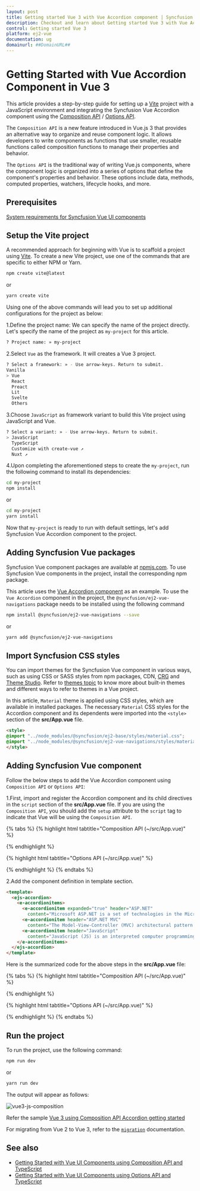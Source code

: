 ```yaml
---
layout: post
title: Getting started Vue 3 with Vue Accordion component | Syncfusion
description: Checkout and learn about Getting started Vue 3 with Vue Accordion component of Syncfusion Essential JS 2 and more details.
control: Getting started Vue 3
platform: ej2-vue
documentation: ug
domainurl: ##DomainURL##
---
```


# Getting Started with Vue Accordion Component in Vue 3

This article provides a step-by-step guide for setting up a [Vite](https://vitejs.dev/) project with a JavaScript environment and integrating the Syncfusion Vue Accordion component using the [Composition API](https://vuejs.org/guide/introduction.html#composition-api) / [Options API](https://vuejs.org/guide/introduction.html#options-api).

The `Composition API` is a new feature introduced in Vue.js 3 that provides an alternative way to organize and reuse component logic. It allows developers to write components as functions that use smaller, reusable functions called composition functions to manage their properties and behavior.

The `Options API` is the traditional way of writing Vue.js components, where the component logic is organized into a series of options that define the component's properties and behavior. These options include data, methods, computed properties, watchers, lifecycle hooks, and more.

## Prerequisites

[System requirements for Syncfusion Vue UI components](https://ej2.syncfusion.com/vue/documentation/system-requirements)

## Setup the Vite project

A recommended approach for beginning with Vue is to scaffold a project using [Vite](https://vitejs.dev/). To create a new Vite project, use one of the commands that are specific to either NPM or Yarn.

```bash
npm create vite@latest
```

or

```bash
yarn create vite
```

Using one of the above commands will lead you to set up additional configurations for the project as below:

1.Define the project name: We can specify the name of the project directly. Let's specify the name of the project as `my-project` for this article.

```bash
? Project name: » my-project
```

2.Select `Vue` as the framework. It will creates a Vue 3 project.

```bash
? Select a framework: » - Use arrow-keys. Return to submit.
Vanilla
> Vue
  React
  Preact
  Lit
  Svelte
  Others
```

3.Choose `JavaScript` as framework variant to build this Vite project using JavaScript and Vue.

```bash
? Select a variant: » - Use arrow-keys. Return to submit.
> JavaScript
  TypeScript
  Customize with create-vue ↗
  Nuxt ↗
```

4.Upon completing the aforementioned steps to create the `my-project`, run the following command to install its dependencies:

```bash
cd my-project
npm install
```

or

```bash
cd my-project
yarn install
```

Now that `my-project` is ready to run with default settings, let's add Syncfusion Vue Accordion component to the project.

## Adding Syncfusion Vue packages

Syncfusion Vue component packages are available at [npmjs.com](https://www.npmjs.com/search?q=ej2-vue). To use Syncfusion Vue components in the project, install the corresponding npm package.

This article uses the [Vue Accordion component](https://www.syncfusion.com/vue-components/vue-accordion) as an example. To use the `Vue Accordion` component in the project, the `@syncfusion/ej2-vue-navigations` package needs to be installed using the following command

```bash
npm install @syncfusion/ej2-vue-navigations --save
```

or

```bash
yarn add @syncfusion/ej2-vue-navigations
```

## Import Syncfusion CSS styles

You can import themes for the Syncfusion Vue component in various ways, such as using CSS or SASS styles from npm packages, CDN, [CRG](https://crg.syncfusion.com/) and [Theme Studio](https://ej2.syncfusion.com/vue/documentation/appearance/theme-studio). Refer to [themes topic](https://ej2.syncfusion.com/vue/documentation/appearance/theme) to know more about built-in themes and different ways to refer to themes in a Vue project.

In this article, `Material` theme is applied using CSS styles, which are available in installed packages. The necessary `Material` CSS styles for the Accordion component and its dependents were imported into the `<style>` section of the **src/App.vue** file.

```html
<style>
@import "../node_modules/@syncfusion/ej2-base/styles/material.css";
@import "../node_modules/@syncfusion/ej2-vue-navigations/styles/material.css";
</style>
```

## Adding Syncfusion Vue component

Follow the below steps to add the Vue Accordion component using `Composition API` or `Options API`:

1.First, import and register the Accordion component and its child directives in the `script` section of the **src/App.vue** file. If you are using the `Composition API`, you should add the `setup` attribute to the `script` tag to indicate that Vue will be using the `Composition API`.

{% tabs %}
{% highlight html tabtitle="Composition API (~/src/App.vue)" %}
<script setup>
import {
  AccordionComponent as EjsAccordion, AccordionItemsDirective as EAccordionitems, AccordionItemDirective as EAccordionitem
} from "@syncfusion/ej2-vue-navigations";
</script>
{% endhighlight %}

{% highlight html tabtitle="Options API (~/src/App.vue)" %}
<script>
import {
  AccordionComponent,
  AccordionItemsDirective,
  AccordionItemDirective
} from "@syncfusion/ej2-vue-navigations";

export default {
  name: "App",
  components: {
    "ejs-accordion": AccordionComponent,
    "e-accordionitems": AccordionItemsDirective,
    "e-accordionitem": AccordionItemDirective
  }
}
</script>
{% endhighlight %}
{% endtabs %}
   
2.Add the component definition in template section.

```html
<template>
  <ejs-accordion>
    <e-accordionitems>
      <e-accordionitem expanded="true" header="ASP.NET"
        content="Microsoft ASP.NET is a set of technologies in the Microsoft .NET Framework for building Web applications and XML Web services."></e-accordionitem>
      <e-accordionitem header="ASP.NET MVC"
        content="The Model-View-Controller (MVC) architectural pattern separates an application into three main components: the model, the view, and the controller."></e-accordionitem>
      <e-accordionitem header="JavaScript"
        content="JavaScript (JS) is an interpreted computer programming language.It was originally implemented as part of web browsers so that client-side scripts could interact with the user, control the browser, communicate asynchronously, and alter the document content that was displayed."></e-accordionitem>
    </e-accordionitems>
  </ejs-accordion>
</template>
```

Here is the summarized code for the above steps in the **src/App.vue** file:

{% tabs %}
{% highlight html tabtitle="Composition API (~/src/App.vue)" %}
<template>
  <ejs-accordion>
    <e-accordionitems>
      <e-accordionitem expanded="true" header="ASP.NET"
        content="Microsoft ASP.NET is a set of technologies in the Microsoft .NET Framework for building Web applications and XML Web services."></e-accordionitem>
      <e-accordionitem header="ASP.NET MVC"
        content="The Model-View-Controller (MVC) architectural pattern separates an application into three main components: the model, the view, and the controller."></e-accordionitem>
      <e-accordionitem header="JavaScript"
        content="JavaScript (JS) is an interpreted computer programming language.It was originally implemented as part of web browsers so that client-side scripts could interact with the user, control the browser, communicate asynchronously, and alter the document content that was displayed."></e-accordionitem>
    </e-accordionitems>
  </ejs-accordion>
</template>

<script setup>
import {
  AccordionComponent as EjsAccordion, AccordionItemsDirective as EAccordionitems, AccordionItemDirective as EAccordionitem
} from "@syncfusion/ej2-vue-navigations";
</script>

<style>
@import "../node_modules/@syncfusion/ej2-base/styles/material.css";
@import "../node_modules/@syncfusion/ej2-vue-navigations/styles/material.css";
</style>
{% endhighlight %}

{% highlight html tabtitle="Options API (~/src/App.vue)" %}
<template>
  <ejs-accordion>
    <e-accordionitems>
      <e-accordionitem expanded="true" header="ASP.NET"
        content="Microsoft ASP.NET is a set of technologies in the Microsoft .NET Framework for building Web applications and XML Web services."></e-accordionitem>
      <e-accordionitem header="ASP.NET MVC"
        content="The Model-View-Controller (MVC) architectural pattern separates an application into three main components: the model, the view, and the controller."></e-accordionitem>
      <e-accordionitem header="JavaScript"
        content="JavaScript (JS) is an interpreted computer programming language.It was originally implemented as part of web browsers so that client-side scripts could interact with the user, control the browser, communicate asynchronously, and alter the document content that was displayed."></e-accordionitem>
    </e-accordionitems>
  </ejs-accordion>
</template>

<script>
import {
  AccordionComponent,
  AccordionItemsDirective,
  AccordionItemDirective
} from "@syncfusion/ej2-vue-navigations";

export default {
  name: "App",
  components: {
    "ejs-accordion": AccordionComponent,
    "e-accordionitems": AccordionItemsDirective,
    "e-accordionitem": AccordionItemDirective
  }
}
</script>

<style>
@import "../node_modules/@syncfusion/ej2-base/styles/material.css";
@import "../node_modules/@syncfusion/ej2-vue-navigations/styles/material.css";
</style>
{% endhighlight %}
{% endtabs %}

## Run the project

To run the project, use the following command:

```bash
npm run dev
```

or

```bash
yarn run dev
```

The output will appear as follows:

![vue3-js-composition](./images/vue3-composition-accordion.png)

Refer the sample [Vue 3 using Composition API Accordion getting started](https://github.com/SyncfusionExamples/vue3-accordion-getting-started)

For migrating from Vue 2 to Vue 3, refer to the [`migration`](https://ej2.syncfusion.com/vue/documentation/getting-started/vue3-tutorial/#migration-from-vue-2-to-vue-3) documentation.

## See also

* [Getting Started with Vue UI Components using Composition API and TypeScript](https://ej2.syncfusion.com/vue/documentation/getting-started/vue-3-ts-composition)
* [Getting Started with Vue UI Components using Options API and TypeScript](https://ej2.syncfusion.com/vue/documentation/getting-started/vue-3-ts-options)